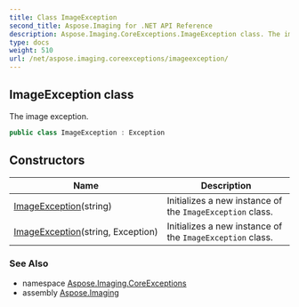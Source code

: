 ```yaml
---
title: Class ImageException
second_title: Aspose.Imaging for .NET API Reference
description: Aspose.Imaging.CoreExceptions.ImageException class. The image exception
type: docs
weight: 510
url: /net/aspose.imaging.coreexceptions/imageexception/
---
```

## ImageException class

The image exception.

```csharp
public class ImageException : Exception
```

## Constructors

| Name | Description |
| --- | --- |
| [ImageException](imageexception/#constructor)(string) | Initializes a new instance of the `ImageException` class. |
| [ImageException](imageexception/#constructor_1)(string, Exception) | Initializes a new instance of the `ImageException` class. |

### See Also

* namespace [Aspose.Imaging.CoreExceptions](../../aspose.imaging.coreexceptions/)
* assembly [Aspose.Imaging](../../)


